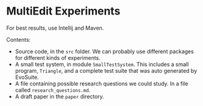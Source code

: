 # MultiEdit Experiments

For best results, use Intellij and Maven.

Contents:

* Source code, in the `src` folder. We can probably use different packages for different kinds of experiments.
* A small test system, in module `SmallTestSystem`. This includes a small program, `Triangle`, and a complete test suite that was auto generated by EvoSuite.
* A file containing possible research questions we could study. In a file called `research_questions.md`.
* A draft paper in the `paper` directory.
